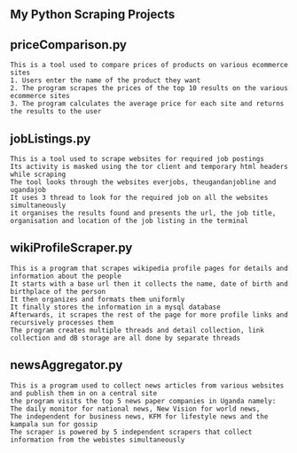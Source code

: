 ## My Python Scraping Projects

## priceComparison.py

    This is a tool used to compare prices of products on various ecommerce sites
    1. Users enter the name of the product they want
    2. The program scrapes the prices of the top 10 results on the various ecommerce sites
    3. The program calculates the average price for each site and returns the results to the user

## jobListings.py

    This is a tool used to scrape websites for required job postings
    Its activity is masked using the tor client and temporary html headers while scraping
    The tool looks through the websites everjobs, theugandanjobline and ugandajob
    It uses 3 thread to look for the required job on all the websites simultaneously
    it organises the results found and presents the url, the job title, organisation and location of the job listing in the terminal

## wikiProfileScraper.py

    This is a program that scrapes wikipedia profile pages for details and information about the people
    It starts with a base url then it collects the name, date of birth and birthplace of the person
    It then organizes and formats them uniformly
    It finally stores the information in a mysql database
    Afterwards, it scrapes the rest of the page for more profile links and recursively processes them
    The program creates multiple threads and detail collection, link collection and dB storage are all done by separate threads

## newsAggregator.py

    This is a program used to collect news articles from various websites and publish them in on a central site
    the program visits the top 5 news paper companies in Uganda namely: The daily monitor for national news, New Vision for world news,
    The independent for business news, KFM for lifestyle news and the kampala sun for gossip
    The scraper is powered by 5 independent scrapers that collect information from the webistes simultaneously